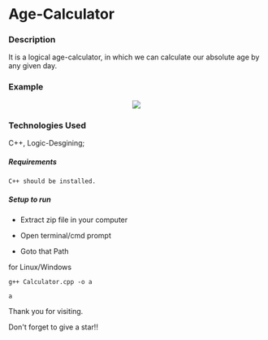# Age-Calculator

### Description
It is a logical age-calculator, in which we can calculate our absolute age by any given day.

### Example
<p align="center">
  <img src="https://github.com/RANJEET16520/Age-Calculator/tree/master/Images/Age.jpg"/>
</p>


### Technologies Used

C++, Logic-Desgining;

##### Requirements
```
C++ should be installed.
```

##### Setup to run

+ Extract zip file in your computer

+ Open terminal/cmd prompt

+ Goto that Path

for Linux/Windows
```
g++ Calculator.cpp -o a

a
```


Thank you for visiting.

Don't forget to give a star!!
